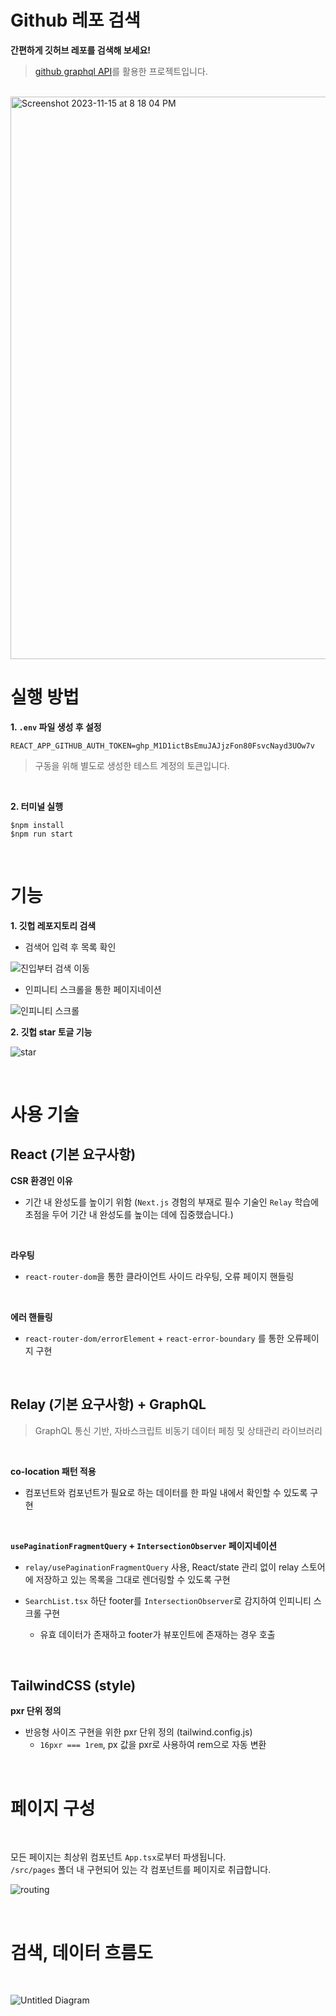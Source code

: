 # Github 레포 검색

**간편하게 깃허브 레포를 검색해 보세요!**

> [github graphql API](https://docs.github.com/en/graphql)를 활용한 프로젝트입니다.

<br>
<img width="900" alt="Screenshot 2023-11-15 at 8 18 04 PM" src="https://github.com/Hal-ang/search_github_with_relay/assets/68503014/afa7b261-b5c1-40ee-9e5f-9861d1f9faa6">
<br>

# 실행 방법

**1. `.env` 파일 생성 후 설정**

```
REACT_APP_GITHUB_AUTH_TOKEN=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
```

> 구동을 위해 별도로 생성한 테스트 계정의 토큰입니다.

<br>

**2. 터미널 실행**

```
$npm install
$npm run start
```

<br>

# 기능

**1. 깃헙 레포지토리 검색**

- 검색어 입력 후 목록 확인

![진입부터 검색 이동](https://github.com/Hal-ang/search_github_with_relay/assets/68503014/857b0858-2715-4cc5-9b66-ba5c22f87d55) <br>

- 인피니티 스크롤을 통한 페이지네이션

![인피니티 스크롤](https://github.com/Hal-ang/search_github_with_relay/assets/68503014/2505270d-d6ea-4320-aac2-13baf63a0be0) <br>

**2. 깃헙 star 토글 기능**

![star](https://github.com/Hal-ang/search_github_with_relay/assets/68503014/03fbeb1b-eb8f-4628-8417-b1764988c8e2) <br>

<br>

# 사용 기술

## React (기본 요구사항)

**CSR 환경인 이유**

- 기간 내 완성도를 높이기 위함 (`Next.js` 경험의 부재로 필수 기술인 `Relay` 학습에 초점을 두어 기간 내 완성도를 높이는 데에 집중했습니다.)

<br>

**라우팅**

- `react-router-dom`을 통한 클라이언트 사이드 라우팅, 오류 페이지 핸들링

<br>

**에러 핸들링**

- `react-router-dom/errorElement` + `react-error-boundary` 를 통한 오류페이지 구현

<br>

## Relay (기본 요구사항) + GraphQL

> GraphQL 통신 기반, 자바스크립트 비동기 데이터 페칭 및 상태관리 라이브러리

<br>

**co-location 패턴 적용**

- 컴포넌트와 컴포넌트가 필요로 하는 데이터를 한 파일 내에서 확인할 수 있도록 구현

<br>

**`usePaginationFragmentQuery` + `IntersectionObserver` 페이지네이션**

- `relay/usePaginationFragmentQuery` 사용, React/state 관리 없이 relay 스토어에 저장하고 있는 목록을 그대로 렌더링할 수 있도록 구현 <br>

- `SearchList.tsx` 하단 footer를 `IntersectionObserver`로 감지하여 인피니티 스크롤 구현
  - 유효 데이터가 존재하고 footer가 뷰포인트에 존재하는 경우 호출

<br>

## TailwindCSS (style)

**pxr 단위 정의**

- 반응형 사이즈 구현을 위한 pxr 단위 정의 (tailwind.config.js)
  - `16pxr === 1rem`, px 값을 pxr로 사용하여 rem으로 자동 변환

<br>

# 페이지 구성

<br>

모든 페이지는 최상위 컴포넌트 `App.tsx`로부터 파생됩니다.  
`/src/pages` 폴더 내 구현되어 있는 각 컴포넌트를 페이지로 취급합니다.

![routing](https://github.com/Hal-ang/search_github_with_relay/assets/68503014/a459c79f-2f7d-46ee-bf68-727efd09c102)

<br>

# 검색, 데이터 흐름도

<br>

![Untitled Diagram](https://github.com/Hal-ang/search_github_with_relay/assets/68503014/a46e95ab-6e8b-4760-9e87-d3c8dd2b6637)
